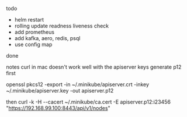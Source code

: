 todo
- helm restart
- rolling update readness liveness check
- add prometheus
- add kafka, aero, redis, psql
- use config map

done

notes
curl in mac doesn't work well with the apiserver keys
generate p12 first

openssl pkcs12 -export -in ~/.minikube/apiserver.crt -inkey ~/.minikube/apiserver.key -out apiserver.p12

then
curl  -k -H --cacert ~/.minikube/ca.cert -E apiserver.p12:i23456 "https://192.168.99.100:8443/api/v1/nodes"

